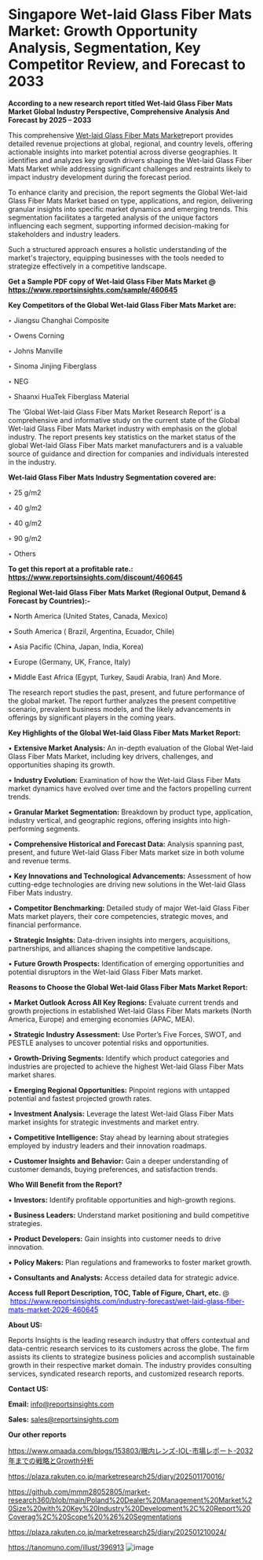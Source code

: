 # Singapore Wet-laid Glass Fiber Mats Market: Growth Opportunity Analysis, Segmentation, Key Competitor Review, and Forecast to 2033

<strong>According to a new research report titled Wet-laid Glass Fiber Mats Market Global Industry Perspective, Comprehensive Analysis And Forecast by 2025 – 2033</strong>

This comprehensive <a href=https://www.reportsinsights.com/sample/460645>Wet-laid Glass Fiber Mats Market</a>report provides detailed revenue projections at global, regional, and country levels, offering actionable insights into market potential across diverse geographies. It identifies and analyzes key growth drivers shaping the Wet-laid Glass Fiber Mats Market while addressing significant challenges and restraints likely to impact industry development during the forecast period.

To enhance clarity and precision, the report segments the Global Wet-laid Glass Fiber Mats Market based on type, applications, and region, delivering granular insights into specific market dynamics and emerging trends. This segmentation facilitates a targeted analysis of the unique factors influencing each segment, supporting informed decision-making for stakeholders and industry leaders.

Such a structured approach ensures a holistic understanding of the market's trajectory, equipping businesses with the tools needed to strategize effectively in a competitive landscape.

<strong>Get a Sample PDF copy of Wet-laid Glass Fiber Mats Market </strong><strong>@<a href=https://www.reportsinsights.com/sample/460645 style=color:#0000ff;> https://www.reportsinsights.com/sample/460645</a></strong></font>

<strong>Key Competitors of the Global Wet-laid Glass Fiber Mats Market are:</strong>

‣ Jiangsu Changhai Composite

‣ Owens Corning

‣ Johns Manville

‣ Sinoma Jinjing Fiberglass

‣ NEG

‣ Shaanxi HuaTek Fiberglass Material

The ‘Global Wet-laid Glass Fiber Mats Market Research Report’ is a comprehensive and informative study on the current state of the Global Wet-laid Glass Fiber Mats Market industry with emphasis on the global industry. The report presents key statistics on the market status of the global Wet-laid Glass Fiber Mats market manufacturers and is a valuable source of guidance and direction for companies and individuals interested in the industry.

<strong>Wet-laid Glass Fiber Mats Industry Segmentation covered are:</strong>

‣ 25 g/m2

‣ 40 g/m2

‣ 40 g/m2

‣ 90 g/m2

‣ Others

<strong>To get this report at a profitable rate.: <a href=https://www.reportsinsights.com/discount/460645 style=color:#0000ff;>https://www.reportsinsights.com/discount/460645</a></strong></font>

<strong>Regional Wet-laid Glass Fiber Mats Market (Regional Output, Demand &amp; Forecast by Countries):-</strong>

• North America (United States, Canada, Mexico)

• South America ( Brazil, Argentina, Ecuador, Chile)

• Asia Pacific (China, Japan, India, Korea)

• Europe (Germany, UK, France, Italy)

• Middle East Africa (Egypt, Turkey, Saudi Arabia, Iran) And More.

The research report studies the past, present, and future performance of the global market. The report further analyzes the present competitive scenario, prevalent business models, and the likely advancements in offerings by significant players in the coming years.

<strong>Key Highlights of the Global Wet-laid Glass Fiber Mats Market Report:</strong>

• <strong>Extensive Market Analysis:</strong> An in-depth evaluation of the Global Wet-laid Glass Fiber Mats Market, including key drivers, challenges, and opportunities shaping its growth.

• <strong>Industry Evolution:</strong> Examination of how the Wet-laid Glass Fiber Mats market dynamics have evolved over time and the factors propelling current trends.

• <strong>Granular Market Segmentation:</strong> Breakdown by product type, application, industry vertical, and geographic regions, offering insights into high-performing segments.

• <strong>Comprehensive Historical and Forecast Data:</strong> Analysis spanning past, present, and future Wet-laid Glass Fiber Mats market size in both volume and revenue terms.

• <strong>Key Innovations and Technological Advancements:</strong> Assessment of how cutting-edge technologies are driving new solutions in the Wet-laid Glass Fiber Mats industry.

• <strong>Competitor Benchmarking:</strong> Detailed study of major Wet-laid Glass Fiber Mats market players, their core competencies, strategic moves, and financial performance.

• <strong>Strategic Insights:</strong> Data-driven insights into mergers, acquisitions, partnerships, and alliances shaping the competitive landscape.

• <strong>Future Growth Prospects:</strong> Identification of emerging opportunities and potential disruptors in the Wet-laid Glass Fiber Mats market.

<strong>Reasons to Choose the Global Wet-laid Glass Fiber Mats Market Report:</strong>

• <strong>Market Outlook Across All Key Regions:</strong> Evaluate current trends and growth projections in established Wet-laid Glass Fiber Mats markets (North America, Europe) and emerging economies (APAC, MEA).

• <strong>Strategic Industry Assessment:</strong> Use Porter’s Five Forces, SWOT, and PESTLE analyses to uncover potential risks and opportunities.

• <strong>Growth-Driving Segments:</strong> Identify which product categories and industries are projected to achieve the highest Wet-laid Glass Fiber Mats market shares.

• <strong>Emerging Regional Opportunities:</strong> Pinpoint regions with untapped potential and fastest projected growth rates.

• <strong>Investment Analysis:</strong> Leverage the latest Wet-laid Glass Fiber Mats market insights for strategic investments and market entry.

• <strong>Competitive Intelligence:</strong> Stay ahead by learning about strategies employed by industry leaders and their innovation roadmaps.

• <strong>Customer Insights and Behavior:</strong> Gain a deeper understanding of customer demands, buying preferences, and satisfaction trends.

<strong>Who Will Benefit from the Report?</strong>

• <strong>Investors:</strong> Identify profitable opportunities and high-growth regions.

• <strong>Business Leaders:</strong> Understand market positioning and build competitive strategies.

• <strong>Product Developers:</strong> Gain insights into customer needs to drive innovation.

• <strong>Policy Makers:</strong> Plan regulations and frameworks to foster market growth.

• <strong>Consultants and Analysts:</strong> Access detailed data for strategic advice.
</ul>
<strong>Access full Report Description, TOC, Table of Figure, Chart, etc. </strong>@  <a href=https://www.reportsinsights.com/industry-forecast/wet-laid-glass-fiber-mats-market-2026-460645 style=color:#0000ff;>https://www.reportsinsights.com/industry-forecast/wet-laid-glass-fiber-mats-market-2026-460645</a></font>

<strong><strong>About US</strong>:</strong>

Reports Insights is the leading research industry that offers contextual and data-centric research services to its customers across the globe. The firm assists its clients to strategize business policies and accomplish sustainable growth in their respective market domain. The industry provides consulting services, syndicated research reports, and customized research reports.

<strong>Contact US:</strong>

<p class=""""><b>Email:</b> <a href=mailto:info@reportsinsights.com>info@reportsinsights.com</a></p>
<p class=""""><b>Sales:</b> <a href=mailto:sales@reportsinsights.com>sales@reportsinsights.com</a></p>

<strong>Our other reports</strong>

<a href=https://www.omaada.com/blogs/153803/眼内レンズ-IOL-市場レポート-2032年までの戦略とGrowth分析>https://www.omaada.com/blogs/153803/眼内レンズ-IOL-市場レポート-2032年までの戦略とGrowth分析</a>

<a href=https://plaza.rakuten.co.jp/marketresearch25/diary/202501170016/>https://plaza.rakuten.co.jp/marketresearch25/diary/202501170016/</a>

<a href=https://github.com/mmm28052805/market-research360/blob/main/Poland%20Dealer%20Management%20Market%20Size%20with%20Key%20Industry%20Development%2C%20Report%20Coverag%2C%20Scope%20%26%20Segmentations>https://github.com/mmm28052805/market-research360/blob/main/Poland%20Dealer%20Management%20Market%20Size%20with%20Key%20Industry%20Development%2C%20Report%20Coverag%2C%20Scope%20%26%20Segmentations</a>

<a href=https://plaza.rakuten.co.jp/marketresearch25/diary/202501210024/>https://plaza.rakuten.co.jp/marketresearch25/diary/202501210024/</a>

<a href=https://tanomuno.com/illust/396913>https://tanomuno.com/illust/396913</a>
![image](https://github.com/user-attachments/assets/42b45065-3709-4fca-b28e-5a5ec1fa1be9)
